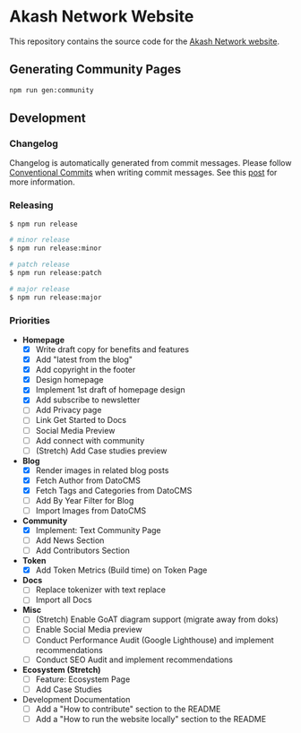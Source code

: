 # Akash Network Website

This repository contains the source code for the [Akash Network website](akash.network).

## Generating Community Pages

```sh
npm run gen:community
```

## Development

### Changelog

Changelog is automatically generated from commit messages. Please follow [Conventional Commits](https://www.conventionalcommits.org/en/v1.0.0/) when writing commit messages. See this [post](https://mokkapps.de/blog/how-to-automatically-generate-a-helpful-changelog-from-your-git-commit-messages/) for more information.

### Releasing

```sh
$ npm run release

# minor release
$ npm run release:minor

# patch release
$ npm run release:patch

# major release
$ npm run release:major
```

### Priorities

- **Homepage**
  - [x] Write draft copy for benefits and features
  - [x] Add "latest from the blog"
  - [x] Add copyright in the footer
  - [x] Design homepage
  - [x] Implement 1st draft of homepage design
  - [x] Add subscribe to newsletter
  - [ ] Add Privacy page
  - [ ] Link Get Started to Docs
  - [ ] Social Media Preview
  - [ ] Add connect with community
  - [ ] (Stretch) Add Case studies preview
- **Blog**
  - [x] Render images in related blog posts
  - [x] Fetch Author from DatoCMS
  - [x] Fetch Tags and Categories from DatoCMS
  - [ ] Add By Year Filter for Blog
  - [ ] Import Images from DatoCMS
- **Community**
  - [x] Implement: Text Community Page
  - [ ] Add News Section
  - [ ] Add Contributors Section
- **Token**
  - [x] Add Token Metrics (Build time) on Token Page
- **Docs**
  - [ ] Replace tokenizer with text replace
  - [ ] Import all Docs
- **Misc**
  - [ ] (Stretch) Enable GoAT diagram support (migrate away from doks)
  - [ ] Enable Social Media preview
  - [ ] Conduct Performance Audit (Google Lighthouse) and implement recommendations
  - [ ] Conduct SEO Audit and implement recommendations
- **Ecosystem (Stretch)** 
  - [ ] Feature: Ecosystem Page
  - [ ] Add Case Studies
- Development Documentation
  - [ ] Add a "How to contribute" section to the README
  - [ ] Add a "How to run the website locally" section to the README